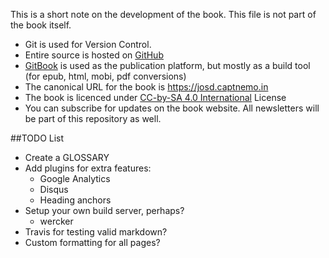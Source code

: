 This is a short note on the development of the book. This file is not part of the book itself.

- Git is used for Version Control.
- Entire source is hosted on [GitHub](https://github.com/captn3m0/the-joy-of-software-development)
- [GitBook](https://www.gitbook.com/) is used as the publication platform, but mostly as a build tool (for epub, html, mobi, pdf conversions)
- The canonical URL for the book is <https://josd.captnemo.in>
- The book is licenced under [CC-by-SA 4.0 International](https://creativecommons.org/licenses/by-sa/4.0/) License
- You can subscribe for updates on the book website. All newsletters will be part of this repository as well.

##TODO List
- Create a GLOSSARY
- Add plugins for extra features:
    + Google Analytics
    + Disqus
    + Heading anchors
- Setup your own build server, perhaps?
    + wercker
- Travis for testing valid markdown?
- Custom formatting for all pages?